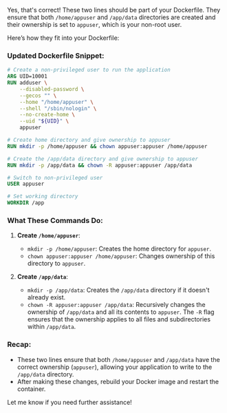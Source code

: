 Yes, that's correct! These two lines should be part of your Dockerfile. They ensure that both `/home/appuser` and `/app/data` directories are created and their ownership is set to `appuser`, which is your non-root user.

Here’s how they fit into your Dockerfile:

### Updated Dockerfile Snippet:

```dockerfile
# Create a non-privileged user to run the application
ARG UID=10001
RUN adduser \
    --disabled-password \
    --gecos "" \
    --home "/home/appuser" \
    --shell "/sbin/nologin" \
    --no-create-home \
    --uid "${UID}" \
    appuser

# Create home directory and give ownership to appuser
RUN mkdir -p /home/appuser && chown appuser:appuser /home/appuser

# Create the /app/data directory and give ownership to appuser
RUN mkdir -p /app/data && chown -R appuser:appuser /app/data

# Switch to non-privileged user
USER appuser

# Set working directory
WORKDIR /app
```

### What These Commands Do:

1. **Create `/home/appuser`**:
   - `mkdir -p /home/appuser`: Creates the home directory for `appuser`.
   - `chown appuser:appuser /home/appuser`: Changes ownership of this directory to `appuser`.

2. **Create `/app/data`**:
   - `mkdir -p /app/data`: Creates the `/app/data` directory if it doesn't already exist.
   - `chown -R appuser:appuser /app/data`: Recursively changes the ownership of `/app/data` and all its contents to `appuser`. The `-R` flag ensures that the ownership applies to all files and subdirectories within `/app/data`.

### Recap:
- These two lines ensure that both `/home/appuser` and `/app/data` have the correct ownership (`appuser`), allowing your application to write to the `/app/data` directory.
- After making these changes, rebuild your Docker image and restart the container.

Let me know if you need further assistance!